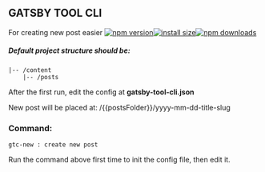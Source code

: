 ## GATSBY TOOL CLI

For creating new post easier
[![npm version](https://img.shields.io/npm/v/gatsby-tool-cli.svg?style=flat-square)](https://www.npmjs.com/package/gatsby-tool-cli)[![install size](https://packagephobia.now.sh/badge?p=gatsby-tool-cli)](https://packagephobia.now.sh/result?p=gatsby-tool-cli)[![npm downloads](https://img.shields.io/npm/dm/gatsby-tool-cli.svg?style=flat-square)](http://npm-stat.com/charts.html?package=gatsby-tool-cli)

##### Default project structure should be:

```
|-- /content
    |-- /posts
```

After the first run, edit the config at **gatsby-tool-cli.json**

New post will be placed at: /{{postsFolder}}/yyyy-mm-dd-title-slug

### Command:

```
gtc-new : create new post
```

Run the command above first time to init the config file, then edit it.
